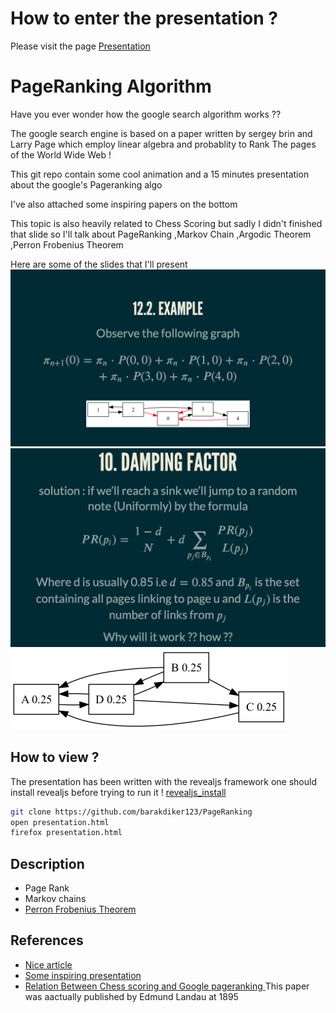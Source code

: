 # How to enter the presentation ? 

Please visit the page 
[Presentation](https://barakdiker123.github.io/PageRanking/)

# PageRanking Algorithm 
Have you ever wonder how the google search algorithm works ?? 

The google search engine is based on a paper written by sergey brin and Larry Page 
which employ linear algebra and probablity to Rank The pages of the World Wide Web ! 

This git repo contain some cool animation and a 15 minutes 
presentation about the google's Pageranking algo 

I've also attached some inspiring papers on the bottom  

This topic is also heavily related to Chess Scoring but sadly I didn't finished that slide 
so I'll talk about PageRanking ,Markov Chain ,Argodic Theorem ,Perron Frobenius Theorem 


Here are some of the slides that I'll present 
![](show_demo/show_presentation.png)
![](show_demo/show_presentation2.png)
![](simple_example.png)

## How to view ? 
The presentation has been written with the revealjs framework 
one should install revealjs before trying to run it ! 
[revealjs_install](https://revealjs.com/installation/)

``` sh
git clone https://github.com/barakdiker123/PageRanking
open presentation.html
firefox presentation.html
```


## Description 
* Page Rank
* Markov chains 
* [Perron Frobenius Theorem](https://en.wikipedia.org/wiki/Perron%E2%80%93Frobenius_theorem)

## References
* [Nice article](https://math.uchicago.edu/~may/VIGRE/VIGRE2007/REUPapers/FINALFULL/Casarotto.pdf)
* [Some inspiring presentation](https://www2.math.upenn.edu/~kazdan/312F12/JJ/MarkovChains/markov_google.pdf)
* [Relation Between Chess scoring and Google pageranking ](https://arxiv.org/pdf/2210.17300.pdf)
This paper was aactually published by Edmund Landau at 1895 
